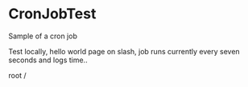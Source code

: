 CronJobTest
===========

Sample of a cron job

Test locally, hello world page on slash, job runs currently every seven seconds and logs time..

root /
